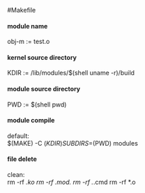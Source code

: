#Makefile

#### module name
obj-m	:= test.o					

#### kernel source directory
KDIR	:= /lib/modules/$(shell uname -r)/build		

#### module source directory
PWD 	:= $(shell pwd)					

#### module compile
default:						
	$(MAKE) -C $(KDIR) SUBDIRS=$(PWD) modules

#### file delete
clean:							
	rm -rf *.ko
	rm -rf *.mod.*
	rm -rf .*.cmd
	rm -rf *.o
